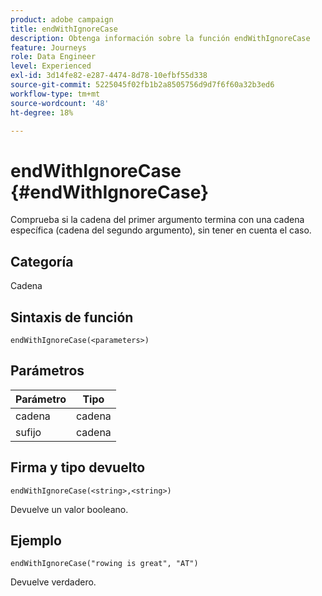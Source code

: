 ```yaml
---
product: adobe campaign
title: endWithIgnoreCase
description: Obtenga información sobre la función endWithIgnoreCase
feature: Journeys
role: Data Engineer
level: Experienced
exl-id: 3d14fe82-e287-4474-8d78-10efbf55d338
source-git-commit: 5225045f02fb1b2a8505756d9d7f6f60a32b3ed6
workflow-type: tm+mt
source-wordcount: '48'
ht-degree: 18%

---
```


# endWithIgnoreCase {#endWithIgnoreCase}

Comprueba si la cadena del primer argumento termina con una cadena específica (cadena del segundo argumento), sin tener en cuenta el caso.

## Categoría

Cadena

## Sintaxis de función

`endWithIgnoreCase(<parameters>)`

## Parámetros

| Parámetro | Tipo |
|-----------|------------------|
| cadena | cadena |
| sufijo | cadena |

## Firma y tipo devuelto

`endWithIgnoreCase(<string>,<string>)`

Devuelve un valor booleano.

## Ejemplo

`endWithIgnoreCase("rowing is great", "AT")`

Devuelve verdadero.
